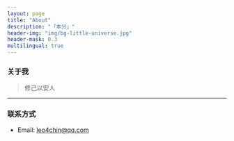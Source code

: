 ```yaml
---
layout: page
title: "About"
description: "「本分」"
header-img: "img/bg-little-universe.jpg"
header-mask: 0.3
multilingual: true
---
```


### 关于我
> 修己以安人


---


### 联系方式
* Email: [leo4chin@qq.com][1]

[1]: mailto:leo4chin@qq.com
